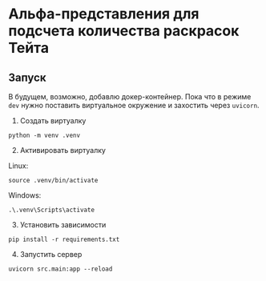 # Альфа-представления для подсчета количества раскрасок Тейта

## Запуск

В будущем, возможно, добавлю докер-контейнер. Пока что в режиме `dev` нужно поставить виртуальное окружение и захостить
через `uvicorn`.

1. Создать виртуалку

```shell
python -m venv .venv
```

2. Активировать виртуалку

Linux:

```shell
source .venv/bin/activate
```

Windows:

```shell
.\.venv\Scripts\activate
```

3. Установить зависимости

```shell
pip install -r requirements.txt
```

4. Запустить сервер

```shell
uvicorn src.main:app --reload
```
